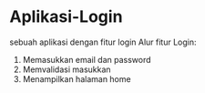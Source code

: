 # Aplikasi-Login
sebuah aplikasi dengan fitur login
Alur fitur Login:
1. Memasukkan email dan password
2. Memvalidasi masukkan
3. Menampilkan halaman home
